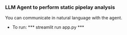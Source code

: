### LLM Agent to perform static pipelay analysis

You can communicate in natural language with the agent.

- To run: *** streamlit run app.py ***
